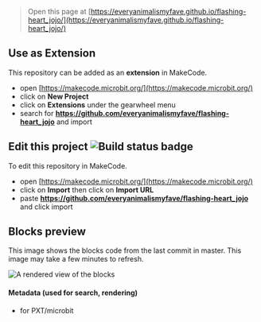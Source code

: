 
> Open this page at [https://everyanimalismyfave.github.io/flashing-heart_jojo/](https://everyanimalismyfave.github.io/flashing-heart_jojo/)

## Use as Extension

This repository can be added as an **extension** in MakeCode.

* open [https://makecode.microbit.org/](https://makecode.microbit.org/)
* click on **New Project**
* click on **Extensions** under the gearwheel menu
* search for **https://github.com/everyanimalismyfave/flashing-heart_jojo** and import

## Edit this project ![Build status badge](https://github.com/everyanimalismyfave/flashing-heart_jojo/workflows/MakeCode/badge.svg)

To edit this repository in MakeCode.

* open [https://makecode.microbit.org/](https://makecode.microbit.org/)
* click on **Import** then click on **Import URL**
* paste **https://github.com/everyanimalismyfave/flashing-heart_jojo** and click import

## Blocks preview

This image shows the blocks code from the last commit in master.
This image may take a few minutes to refresh.

![A rendered view of the blocks](https://github.com/everyanimalismyfave/flashing-heart_jojo/raw/master/.github/makecode/blocks.png)

#### Metadata (used for search, rendering)

* for PXT/microbit
<script src="https://makecode.com/gh-pages-embed.js"></script><script>makeCodeRender("{{ site.makecode.home_url }}", "{{ site.github.owner_name }}/{{ site.github.repository_name }}");</script>

